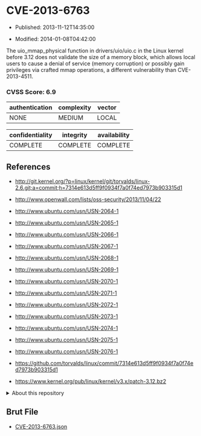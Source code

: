 # CVE-2013-6763

- Published: 2013-11-12T14:35:00

- Modified: 2014-01-08T04:42:00

The uio_mmap_physical function in drivers/uio/uio.c in the Linux kernel before 3.12 does not validate the size of a memory block, which allows local users to cause a denial of service (memory corruption) or possibly gain privileges via crafted mmap operations, a different vulnerability than CVE-2013-4511.

### CVSS Score: **6.9**

| authentication | complexity | vector |
| --- | --- | --- |
| NONE | MEDIUM | LOCAL |

| confidentiality | integrity | availability |
| --- | --- | --- |
| COMPLETE | COMPLETE | COMPLETE |

## References

* http://git.kernel.org/?p=linux/kernel/git/torvalds/linux-2.6.git;a=commit;h=7314e613d5ff9f0934f7a0f74ed7973b903315d1

* http://www.openwall.com/lists/oss-security/2013/11/04/22

* http://www.ubuntu.com/usn/USN-2064-1

* http://www.ubuntu.com/usn/USN-2065-1

* http://www.ubuntu.com/usn/USN-2066-1

* http://www.ubuntu.com/usn/USN-2067-1

* http://www.ubuntu.com/usn/USN-2068-1

* http://www.ubuntu.com/usn/USN-2069-1

* http://www.ubuntu.com/usn/USN-2070-1

* http://www.ubuntu.com/usn/USN-2071-1

* http://www.ubuntu.com/usn/USN-2072-1

* http://www.ubuntu.com/usn/USN-2073-1

* http://www.ubuntu.com/usn/USN-2074-1

* http://www.ubuntu.com/usn/USN-2075-1

* http://www.ubuntu.com/usn/USN-2076-1

* https://github.com/torvalds/linux/commit/7314e613d5ff9f0934f7a0f74ed7973b903315d1

* https://www.kernel.org/pub/linux/kernel/v3.x/patch-3.12.bz2

<details>
<summary>About this repository</summary> 

  This repository is part of the project [Live Hack CVE](https://github.com/Live-Hack-CVE). Main website can be found [www.live-hack.org](https://www.live-hack.org) 
  
  Made by [Sn0wAlice](https://github.com/Sn0wAlice) for the people that care about security and need to have a feed of the latest CVEs. Hope you enjoy it, don't forget to star the repo and follow me on [Twitter](https://twitter.com/Sn0wAlice) and [Github](https://github.com/Sn0wAlice). And that is my [personnal website](https://www.alice-snow.me/)

  - [Home Page](https://github.com/Live-Hack-CVE)
  - [Framework](https://github.com/Live-Hack-CVE/cve-framework)
  - [CVE database](https://github.com/Live-Hack-CVE/full_database)
  - [Changelog](https://github.com/Live-Hack-CVE/Changelog)
</details>

## Brut File

* [CVE-2013-6763.json](https://raw.githubusercontent.com/Live-Hack-CVE/full_database/main/cves/2013/CVE-2013-6763.json)

